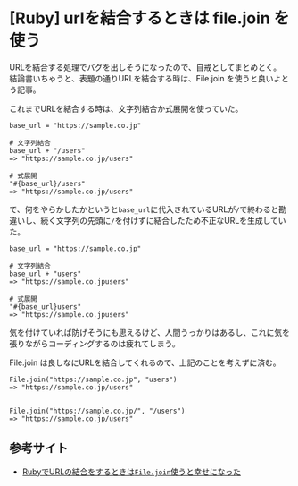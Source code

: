# [Ruby] urlを結合するときは file.join を使う

URLを結合する処理でバグを出しそうになったので、自戒としてまとめとく。
結論書いちゃうと、表題の通りURLを結合する時は、File.join を使うと良いよとう記事。

これまでURLを結合する時は、文字列結合か式展開を使っていた。

```
base_url = "https://sample.co.jp"

# 文字列結合
base_url + "/users"
=> "https://sample.co.jp/users"

# 式展開
"#{base_url}/users"
=> "https://sample.co.jp/users"
```

で、何をやらかしたかというと`base_url`に代入されているURLが`/`で終わると勘違いし、続く文字列の先頭に`/`を付けずに結合したため不正なURLを生成していた。

```
base_url = "https://sample.co.jp"

# 文字列結合
base_url + "users"
=> "https://sample.co.jpusers"

# 式展開
"#{base_url}users"
=> "https://sample.co.jpusers"
```

気を付けていれば防げそうにも思えるけど、人間うっかりはあるし、これに気を張りながらコーディングするのは疲れてしまう。

File.join は良しなにURLを結合してくれるので、上記のことを考えずに済む。

```
File.join("https://sample.co.jp", "users")
=> "https://sample.co.jp/users"


File.join("https://sample.co.jp/", "/users")
=> "https://sample.co.jp/users"
```
## 参考サイト

- [RubyでURLの結合をするときは`File.join`使うと幸せになった](https://qiita.com/ryonext/items/0bfd2592d713211bbc2f)
